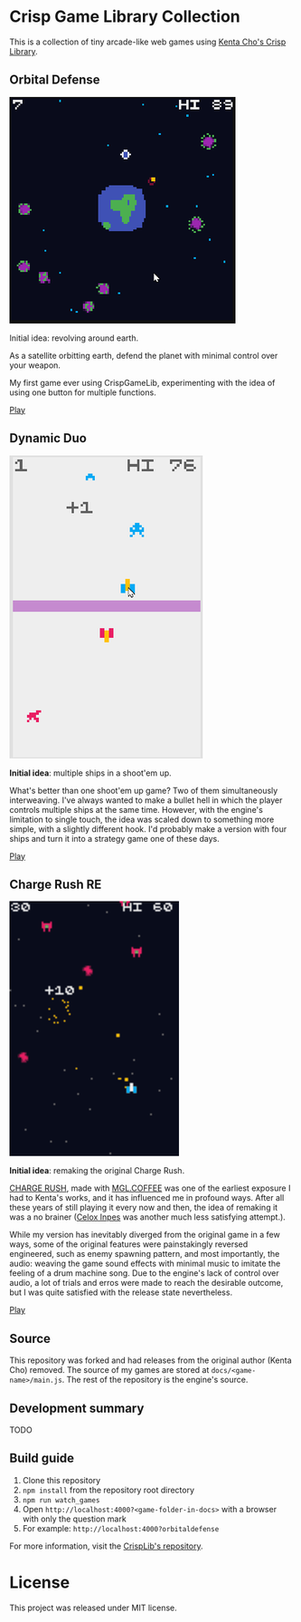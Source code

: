 # Crisp Game Library Collection

This is a collection of tiny arcade-like web games using [Kenta Cho's Crisp Library](https://github.com/abagames/crisp-game-lib).

## Orbital Defense

![Orbital Defense Trailer 2](https://raw.githubusercontent.com/JunoNgx/crips-game-lib-collection/master/gifs/OrbitDefTrailer2.gif)

Initial idea: revolving around earth.

As a satellite orbitting earth, defend the planet with minimal control over your weapon.

My first game ever using CrispGameLib, experimenting with the idea of using one button for multiple functions.

[Play](https://junongx.github.io/crips-game-lib-collection/?orbitaldefense)

## Dynamic Duo

![Dynamic Duo trailer 2](https://raw.githubusercontent.com/JunoNgx/crips-game-lib-collection/master/gifs/DynamicDuo2.gif)

**Initial idea**: multiple ships in a shoot'em up.

What's better than one shoot'em up game? Two of them simultaneously interweaving. I've always wanted to make a bullet hell in which the player controls multiple ships at the same time. However, with the engine's limitation to single touch, the idea was scaled down to something more simple, with a slightly different hook. I'd probably make a version with four ships and turn it into a strategy game one of these days.

[Play](https://junongx.github.io/crips-game-lib-collection/?dynamicduo)

## Charge Rush RE

![Charge Rush RE Trailer](https://raw.githubusercontent.com/JunoNgx/crips-game-lib-collection/master/gifs/ChargeRushRETrailer.gif)

**Initial idea**: remaking the original Charge Rush.

[CHARGE RUSH](http://abagames.sakura.ne.jp/html5/cr/), made with [MGL.COFFEE](https://github.com/abagames/mgl.coffee) was one of the earliest exposure I had to Kenta's works, and it has influenced me in profound ways. After all these years of still playing it every now and then, the idea of remaking it was a no brainer ([Celox Inpes](https://github.com/JunoNgx/celox-inpes) was another much less satisfying attempt.).

While my version has inevitably diverged from the original game in a few ways, some of the original features were painstakingly reversed engineered, such as enemy spawning pattern, and most importantly, the audio: weaving the game sound effects with minimal music to imitate the feeling of a drum machine song. Due to the engine's lack of control over audio, a lot of trials and erros were made to reach the desirable outcome, but I was quite satisfied with the release state nevertheless.

[Play](https://junongx.github.io/crips-game-lib-collection/?chargerushre)

## Source

This repository was forked and had releases from the original author (Kenta Cho) removed. The source of my games are stored at `docs/<game-name>/main.js`. The rest of the repository is the engine's source.

## Development summary

TODO

## Build guide

1. Clone this repository
2. `npm install` from the repository root directory
3. `npm run watch_games`
4. Open `http://localhost:4000?<game-folder-in-docs>` with a browser with only the question mark
5. For example: `http://localhost:4000?orbitaldefense`

For more information, visit the [CrispLib's repository](https://github.com/abagames/crisp-game-lib).

# License

This project was released under MIT license.